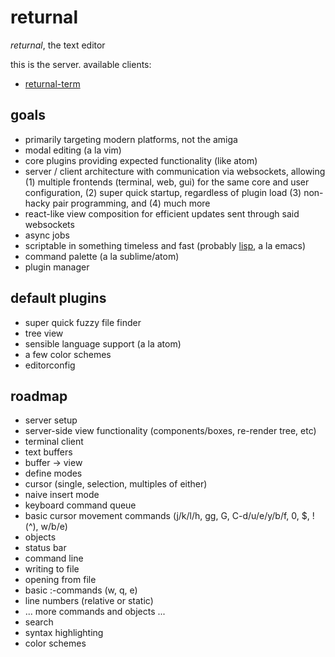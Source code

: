 # returnal

*returnal*, the text editor

this is the server. available clients:

* [returnal-term](https://github.com/andrewsuzuki/returnal-term)

## goals

* primarily targeting modern platforms, not the amiga
* modal editing (a la vim)
* core plugins providing expected functionality (like atom)
* server / client architecture with communication via websockets, allowing (1) multiple frontends (terminal, web, gui) for the same core and user configuration, (2) super quick startup, regardless of plugin load (3) non-hacky pair programming, and (4) much more
* react-like view composition for efficient updates sent through said websockets
* async jobs
* scriptable in something timeless and fast (probably [lisp](https://en.wikipedia.org/wiki/Greenspun%27s_tenth_rule), a la emacs)
* command palette (a la sublime/atom)
* plugin manager

## default plugins

* super quick fuzzy file finder
* tree view
* sensible language support (a la atom)
* a few color schemes
* editorconfig

## roadmap

* server setup
* server-side view functionality (components/boxes, re-render tree, etc)
* terminal client
* text buffers
* buffer -> view
* define modes
* cursor (single, selection, multiples of either)
* naive insert mode
* keyboard command queue
* basic cursor movement commands (j/k/l/h, gg, G, C-d/u/e/y/b/f, 0, $, ! (^), w/b/e)
* objects
* status bar
* command line
* writing to file
* opening from file
* basic :-commands (w, q, e)
* line numbers (relative or static)
* ... more commands and objects ...
* search
* syntax highlighting
* color schemes
